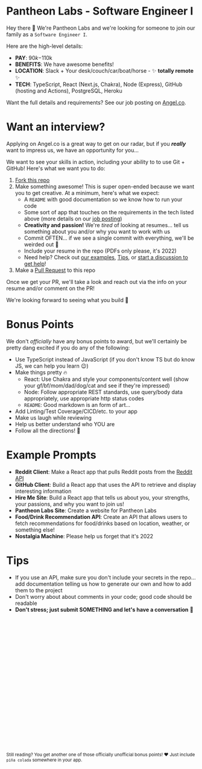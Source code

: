 # Pantheon Labs - Software Engineer I

Hey there 👋 We're Pantheon Labs and we're looking for someone to join our family as a `Software Engineer I`.

Here are the high-level details:
- **PAY**: $90k-$110k
- **BENEFITS**: We have awesome benefits!
- **LOCATION**: Slack + Your desk/couch/car/boat/horse - ✨ **totally remote** ✨
- **TECH**: TypeScript, React (Next.js, Chakra), Node (Express), GitHub (hosting and Actions), PostgreSQL, Heroku

Want the full details and requirements? See our job posting on [Angel.co](https://angel.co/l/2wyRDy).


# Want an interview?
Applying on Angel.co is a great way to get on our radar, but if you **_really_** want to impress us, we have an opportunity for you...

We want to see your skills in action, including your ability to to use Git + GitHub! Here's what we want you to do:
1. [Fork this repo](https://docs.github.com/en/get-started/quickstart/fork-a-repo)
1. Make something awesome! This is super open-ended because we want you to get creative. At a minimum, here's what we expect:
    - A `README` with good documentation so we know how to run your code
    - Some sort of app that touches on the requirements in the tech listed above (more details on our [job posting](https://angel.co/l/2wyRDy))
    - **Creativity and passion!** We're _tired_ of looking at resumes... tell us something about you and/or why you want to work with us
    - Commit OFTEN... if we see a single commit with everything, we'll be weirded out 🤔
    - Include your resume in the repo (PDFs only please, it's 2022)
    - Need help? Check out [our examples](#example-prompts), [Tips](#tips), or [start a discussion to get help](https://github.com/Pantheon-Labs/Careers-SE1/discussions/new?category=get-help)!
1. Make a [Pull Request](https://docs.github.com/en/pull-requests/collaborating-with-pull-requests/proposing-changes-to-your-work-with-pull-requests/about-pull-requests) to this repo

Once we get your PR, we'll take a look and reach out via the info on your resume and/or comment on the PR!

We're looking forward to seeing what you build 💙

# Bonus Points
We don't _officially_ have any bonus points to award, but we'll certainly be pretty dang excited if you do any of the following:
- Use TypeScript instead of JavaScript (if you don't know TS but do know JS, we can help you learn 😉)
- Make things pretty 🔥
    - React: Use Chakra and style your components/content well (show your gf/bf/mom/dad/dog/cat and see if they're impressed)
    - Node: Follow appropriate REST standards, use query/body data appropriately, use appropriate http status codes
    - `README`: Good markdown is an form of art...
- Add Linting/Test Coverage/CICD/etc. to your app
- Make us laugh while reviewing
- Help us better understand who YOU are
- Follow all the directions! 🎉

# Example Prompts
- **Reddit Client**: Make a React app that pulls Reddit posts from the [Reddit API](https://www.reddit.com/dev/api/)
- **GitHub Client**: Build a React app that uses the API to retrieve and display interesting information
- **Hire Me Site**: Build a React app that tells us about you, your strengths, your passions, and why you want to join us!
- **Pantheon Labs Site**: Create a website for Pantheon Labs
- **Food/Drink Recommendation API**: Create an API that allows users to fetch recommendations for food/drinks based on location, weather, or something else!
- **Nostalgia Machine**: Please help us forget that it's 2022

# Tips
- If you use an API, make sure you don't include your secrets in the repo... add documentation telling us how to generate our own and how to add them to the project
- Don't worry about about comments in your code; good code should be readable
- **Don't stress; just submit SOMETHING and let's have a conversation** 🙂

</br></br></br></br></br></br></br></br></br></br></br></br></br></br></br></br></br></br></br></br>

<sub>Still reading? You get another one of those officially unofficial bonus points! ❤️ Just include `piña colada` somewhere in your app.</sub>
